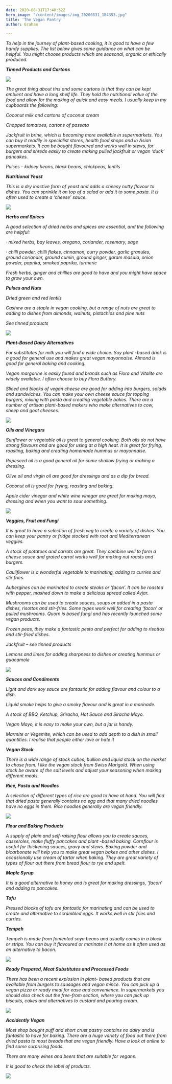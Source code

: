 ```yaml
---
date: 2020-08-31T17:40:52Z
hero_image: "/content/images/img_20200831_184353.jpg"
title: 'The Vegan Pantry '
author: Graham

---
```

_To help in the journey of plant-based cooking, it is good to have a few handy supplies. The list below gives some guidance on what can be helpful. You might choose products which are seasonal, organic or ethically produced._

**_Tinned Products and Cartons_**

![](/content/images/img_20200830_184740.jpg)

_The great thing about tins and some cartons is that they can be kept ambient and have a long shelf life. They hold the nutritional value of the food and allow for the making of quick and easy meals. I usually keep in my cupboards the following:_

_Coconut milk and cartons of coconut cream_

_Chopped tomatoes, cartons of passata_

_Jackfruit in brine, which is becoming more available in supermarkets. You can buy it readily in specialist stores, health food shops and in Asian supermarkets. It can be bought flavoured and works well in stews, for burgers and shreds easily to create making pulled jackfruit or vegan ‘duck’ pancakes._

_Pulses – kidney beans, black beans, chickpeas, lentils_

**_Nutritional Yeast_**

_This is a dry inactive form of yeast and adds a cheesy nutty flavour to dishes. You can sprinkle it on top of a salad or add it to some pasta. It is often used to create a ‘cheese’ sauce._

![](/content/images/img_20200830_163342.jpg)

**_Herbs and Spices_**

_A good selection of dried herbs and spices are essential, and the following are helpful:_

· _mixed herbs, bay leaves, oregano, coriander, rosemary, sage_

· _chilli powder, chilli flakes, cinnamon, curry powder, garlic granules, ground coriander, ground cumin, ground ginger, garam masala, onion powder, paprika, smoked paprika, turmeric_

_Fresh herbs, ginger and chillies are good to have and you might have space to grow your own._

**_Pulses and Nuts_**

_Dried green and red lentils_

_Cashew are a staple in vegan cooking, but a range of nuts are great to adding to dishes from almonds, walnuts, pistachios and pine nuts_

_See tinned products_

![](/content/images/img_20200830_163632.jpg)

**_Plant-Based Dairy Alternatives_**

_For substitutes for milk you will find a wide choice. Soy plant -based drink is a good for general use and makes great vegan mayonnaise. Almond is good for general baking and cooking._

_Vegan margarine is easily found and brands such as Flora and Vitalite are widely available. I often choose to buy Flora Buttery._

_Sliced and blocks of vegan cheese are good for adding into burgers, salads and sandwiches. You can make your own cheese sauce for topping burgers, mixing with pasta and creating vegetable bakes. There are a number of artisan plant-based makers who make alternatives to cow, sheep and goat cheeses._

![](/content/images/img_20200807_194153_954.jpg)

**_Oils and Vinegars_**

_Sunflower or vegetable oil is great to general cooking. Both oils do not have strong flavours and are good for using at a high heat. It is great for frying, roasting, baking and creating homemade hummus or mayonnaise._

_Rapeseed oil is a good general oil for some shallow frying or making a dressing._

_Olive oil and virgin oil are good for dressings and as a dip for bread._

_Coconut oil is good for frying, roasting and baking._

_Apple cider vinegar and white wine vinegar are great for making mayo, dressing and when you want to sour something._

![](/content/images/img_20200830_163411.jpg)

**_Veggies, Fruit and Fungi_**

_It is great to have a selection of fresh veg to create a variety of dishes. You can keep your pantry or fridge stocked with root and Mediterranean veggies._

_A stock of potatoes and carrots are great. They combine well to form a cheese sauce and grated carrot works well for making nut roasts and burgers._

_Cauliflower is a wonderful vegetable to marinating, adding to curries and stir fries._

_Aubergines can be marinated to create steaks or ‘facon’. It can be roasted with pepper, mashed down to make a delicious spread called Avjar._

_Mushrooms can be used to create sauces, soups or added in a pasta dishes, risottos and stir-fries. Some types work well for creating ‘facon’ or pulled mushrooms. Quorn is based fungi and has recently launched some vegan products._

_Frozen peas, they make a fantastic pesto and perfect for adding to risottos and stir-fried dishes._

_Jackfruit – see tinned products_

_Lemons and limes for adding sharpness to dishes or creating hummus or guacamole_

![](/content/images/img_20200805_201256_413.jpg)

**_Sauces and Condiments_**

_Light and dark soy sauce are fantastic for adding flavour and colour to a dish._

_Liquid smoke helps to give a smoky flavour and is great in a marinade._

_A stock of BBQ, Ketchup, Sriracha, Hot Sauce and Siracha Mayo._

_Vegan Mayo, it is easy to make your own, but a jar is handy._

_Marmite or Vegemite, which can be used to add depth to a dish in small quantities. I realise that people either love or hate it_

**_Vegan Stock_**

_There is a wide range of stock cubes, bullion and liquid stock on the market to chose from. I like the vegan stock from Swiss Marigold. When using stock be aware of the salt levels and adjust your seasoning when making different meals._

**_Rice, Pasta and Noodles_**

_A selection of different types of rice are good to have at hand. You will find that dried pasta generally contains no egg and that many dried noodles have no eggs in them. Rice noodles generally are vegan friendly._

![](/content/images/img_20200830_163450.jpg)

**_Flour and Baking Products_**

_A supply of plain and self-raising flour allows you to create sauces, casseroles, make fluffy pancakes and plant -based baking. Cornflour is useful for thickening sauces, gravy and stews. Baking powder and bicarbonate will help you to make great vegan bakes and other dishes. I occasionally use cream of tartar when baking. They are great variety of types of flour out there from bread flour to rye and spelt._

**_Maple Syrup_**

_It is a good alternative to honey and is great for making dressings, ‘facon’ and adding to pancakes._

**_Tofu_**

_Pressed blocks of tofu are fantastic for marinating and can be used to create and alternative to scrambled eggs. It works well in stir fries and curries._

**_Tempeh_**

_Tempeh is made from fomented soya beans and usually comes in a block or strips. You can buy it flavoured or marinate it at home as it often used as an alternative to bacon._

![](/content/images/img_20200501_141556_256.jpg)

**_Ready Prepared, Meat Substitutes and Processed Foods_**

_There has been a recent explosion in plant- based products that are available from burgers to sausages and vegan mince. You can pick up a vegan pizza or ready meal for ease and convenience. In supermarkets you should also check out the free-from section, where you can pick up biscuits, cakes and alternatives to custard and pouring cream._

![](/content/images/img_20200425_130209_757.jpg)

**_Accidently Vegan_**

_Most shop bought puff and short crust pastry contains no dairy and is fantastic to have for baking. There are a huge variety of food out there from dried pasta to most breads that are vegan friendly. Have a look at online to find some surprising foods._

_There are many wines and beers that are suitable for vegans._

_It is good to check the label of products._

![](/content/images/img_20200725_120856_397.jpg)
